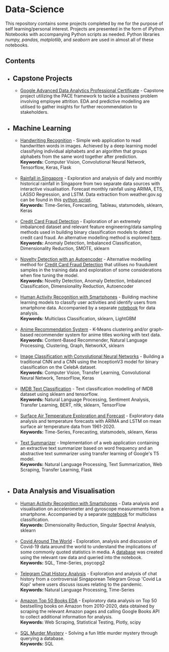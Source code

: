 # Data-Science
This repository contains some projects completed by me for the purpose of self learning/personal interest. Projects are presented in the form of iPython Notebooks with accompanying Python scripts as needed. Python libraries *numpy, pandas, matplotlib*, and *seaborn* are used in almost all of these notebooks.

## Contents
* ## Capstone Projects
  * [Google Advanced Data Analytics Professional Certificate](https://github.com/wenhao7/Data-Science/blob/main/Capstone%20Projects/Activity_%20Course%207%20Salifort%20Motors%20project%20lab_.ipynb) - Capstone project utilizing the PACE framework to tackle a business problem involving employee attrition. EDA and predictive modelling are utilised to gather insights for further recommendation to stakeholders.<br>
  
* ## Machine Learning
  * [Handwriting Recognition](https://github.com/wenhao7/Data-Science/blob/main/Handwriting%20Recognition/Handwriting%20Recognition.ipynb) - Simple web application to read handwritten words in images. Achieved by a deep learning model classifying individual alphabets and an algorithm that groups alphabets from the same word together after prediction.<br>
    **Keywords:** Computer Vision, Convolutional Neural Network, Tensorflow, Keras, Flask <br><br>
  * [Rainfall in Singapore](https://nbviewer.ipython.org/github/wenhao7/Data-Science/blob/f2b6a2d7e6648ee5d1ed647a80a24b7f17876237/Rainfall%20in%20Singapore/Rainfall%20in%20Singapore.ipynb) - Exploration and analysis of daily and monthly historical rainfall in Singapore from two separate data sources with interactive visualisation. Forecast monthly rainfall using ARIMA, ETS, LASSO Regression, and LSTM. Data extraction from weather.gov.sg can be found in this [python script](https://github.com/wenhao7/Data-Science/blob/main/Rainfall%20in%20Singapore/download_weather_gov.py). <br>
    **Keywords:** Time-Series, Forecasting, Tableau, statsmodels, sklearn, Keras<br><br>
  * [Credit Card Fraud Detection](https://github.com/wenhao7/Data-Science/blob/main/Credit%20Card%20Fraud%20Detection/Credit%20Card%20Fraud%20Detection.ipynb) - Exploration of an extremely imbalanced dataset and relevant feature engineering/data sampling methods used in building binary classification models to detect credit card fraud. An alternative modelling method is explored [here](https://github.com/wenhao7/Data-Science/blob/main/Credit%20Card%20Fraud%20Detection).<br>
    **Keywords:** Anomaly Detection, Imbalanced Classification, Dimensionality Reduction, SMOTE, sklearn<br><br>
  * [Novelty Detection with an Autoencoder](https://github.com/wenhao7/Data-Science/blob/main/Credit%20Card%20Fraud%20Detection/Novelty%20Detection%20with%20an%20Autoencoder.ipynb) - Alternative modelling method for [Credit Card Fraud Detection](https://github.com/wenhao7/Data-Science/blob/main/Credit%20Card%20Fraud%20Detection/Credit%20Card%20Fraud%20Detection.ipynb) that utilises no fraudulent samples in the training data and exploration of some considerations when fine tuning the model.<br>
    **Keywords:** Novelty Detection, Anomaly Detection, Imbalanced Classification, Dimensionality Reduction, Autoencoder<br><br>
  * [Human Activity Recognition with Smartphones](https://github.com/wenhao7/Data-Science/blob/main/Human%20Activity%20Recognition%20with%20Smartphones/Human%20Activity%20Recognition%20with%20Smartphones%20-%20Classification.ipynb) - Building machine learning models to classify user activities and identify users from smartphone data. Accompanied by a separate [notebook](https://nbviewer.jupyter.org/github/wenhao7/Data-Science/blob/main/Human%20Activity%20Recognition%20with%20Smartphones/Human%20Activity%20Recognition%20with%20Smartphones%20-%20Analysis.ipynb) for data analysis. <br>
    **Keywords:** Multiclass Classification, sklearn, LightGBM<br><br>
  * [Anime Recommendation System](https://github.com/wenhao7/Data-Science/blob/main/Anime%20Recommendation%20System/Anime%20Recommendation%20System.ipynb) - K-Means clustering and/or graph-based recommender system for anime titles working with text data. <br>
    **Keywords:** Content-Based Recommender, Natural Language Processing, Clustering, Graph, NetworkX, sklearn<br><br>
  * [Image Classification with Convolutional Neural Networks](https://github.com/wenhao7/Data-Science/blob/main/Image%20Classification%20with%20CNN/Image%20classification%20with%20CNN.ipynb) - Building a traditional CNN and a CNN using the InceptionV3 model for binary classification on the CelebA dataset.<br>
    **Keywords:** Computer Vision, Transfer Learning, Convolutional Neural Network, TensorFlow, Keras<br><br>
  * [IMDB Text Classification](https://github.com/wenhao7/Data-Science/blob/main/IMDB%20Text%20Classfication/IMDB%20Text%20Classification.ipynb) - Text classification modelling of IMDB dataset using sklearn and tensorflow.<br>
    **Keywords:** Natural Language Processing, Sentiment Analysis, Transfer Learning, BERT, nltk, sklearn, TensorFlow<br><br>
  * [Surface Air Temperature Exploration and Forecast](https://github.com/wenhao7/Data-Science/blob/main/Surface%20Air%20Temperature%20Exploration%20and%20Forecast/Mean%20Surface%20Air%20Temperature.ipynb) - Exploratory data analysis and temperature forecasts with ARIMA and LSTM on mean surface air temperature data from 1961-2020.<br>
    **Keywords:** Time-Series, Forecasting, statsmodels, sklearn, Keras<br><br>
  * [Text Summarizer](https://github.com/wenhao7/Data-Science/blob/main/Text%20Summarizer/README.md) - Implementation of a web application containing an extractive text summarizer based on word frequency and an abstractive text summarizer using transfer learning of Google's T5 model.<br>
    **Keywords:** Natural Language Processing, Text Summarization, Web Scraping, Transfer Learning, Flask<br><br>

* ## Data Analysis and Visualisation
  * [Human Activity Recognition with Smartphones](https://nbviewer.jupyter.org/github/wenhao7/Data-Science/blob/main/Human%20Activity%20Recognition%20with%20Smartphones/Human%20Activity%20Recognition%20with%20Smartphones%20-%20Analysis.ipynb) - Data analysis and visualisation on accelerometer and gyroscope measurements from a smartphone. Accompanied by a separate [notebook](https://github.com/wenhao7/Data-Science/blob/main/Human%20Activity%20Recognition%20with%20Smartphones/Human%20Activity%20Recognition%20with%20Smartphones%20-%20Classification.ipynb) for multiclass classification. <br>
    **Keywords:** Dimensionality Reduction, Singular Spectral Analysis, sklearn<br><br>
  * [Covid Around The World](https://nbviewer.org/github/wenhao7/Data-Science/blob/main/Covid%20Around%20The%20World/Covid-19%20Around%20The%20World.ipynb) - Exploration, analysis and discussion of Covid-19 data around the world to understand the implications of some commonly quoted statistics in media. A [database](https://github.com/wenhao7/Data-Science/blob/main/Covid%20Around%20The%20World/create_database.py) was created using the relevant raw data and queried into the notebook.<br>
    **Keywords:** SQL, Time-Series, psycopg2<br><br>
  * [Telegram Chat History Analysis](https://github.com/wenhao7/Data-Science/blob/main/Telegram%20Chat%20History%20Analysis/Telegram%20Chat%20History%20Analysis.ipynb) - Exploration and analysis of chat history from a controversial Singaporean Telegram Group 'Covid La Kopi' where users discuss issues relating to the pandemic. <br>
    **Keywords:** Natural Language Processing, Time-Series<br><br>
  * [Amazon Top 50 Books EDA](https://nbviewer.ipython.org/github/wenhao7/Data-Science/blob/f2b6a2d7e6648ee5d1ed647a80a24b7f17876237/Amazon%20Books%20EDA/amazon_eda.ipynb) - Exploratory data analysis on Top 50 bestselling books on Amazon from 2010-2020, data obtained by scraping the relevant Amazon pages and calling Google Books API to collect additional information for analysis.<br>
    **Keywords:** Web Scraping, Statistical Testing, Plotly, scipy<br><br>
  * [SQL Murder Mystery](https://github.com/wenhao7/Data-Science/blob/main/SQL%20Murder%20Mystery/SQL%20Murder%20Mystery.ipynb) - Solving a fun little murder mystery through querying a database. <br>
    **Keywords:** SQL
